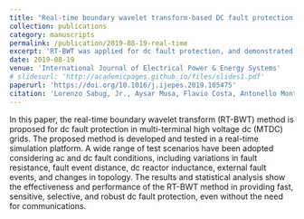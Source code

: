 ```yaml
---
title: "Real-time boundary wavelet transform-based DC fault protection system for MTDC grids"
collection: publications
category: manuscripts
permalink: /publication/2019-08-19-real-time
excerpt: 'RT-BWT was applied for dc fault protection, and demonstrated in RTDS.'
date: 2019-08-19
venue: 'International Journal of Electrical Power & Energy Systems'
# slidesurl: 'http://academicpages.github.io/files/slides1.pdf'
paperurl: 'https://doi.org/10.1016/j.ijepes.2019.105475'
citation: 'Lorenzo Sabug, Jr., Aysar Musa, Flavio Costa, Antonello Monti, &quot;Real-time boundary wavelet transform-based DC fault protection system for MTDC grids,&quot; in <i>International Journal of Electrical Power & Energy Systems</i>, vol. 115.'
---
```


In this paper, the real-time boundary wavelet transform (RT-BWT) method is proposed for dc fault protection in multi-terminal high voltage dc (MTDC) grids. The proposed method is developed and tested in a real-time simulation platform. A wide range of test scenarios have been adopted considering ac and dc fault conditions, including variations in fault resistance, fault event distance, dc reactor inductance, external fault events, and changes in topology. The results and statistical analysis show the effectiveness and performance of the RT-BWT method in providing fast, sensitive, selective, and robust dc fault protection, even without the need for communications.